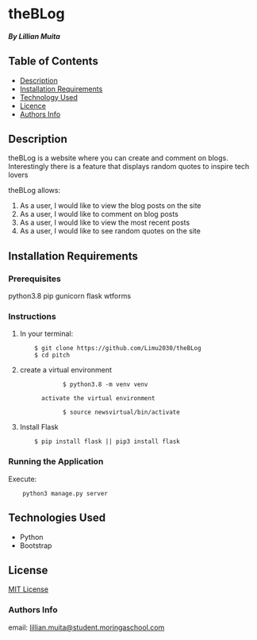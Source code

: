 # theBLog

##### By Lillian Muita

## Table of Contents

- [Description](#Description)
- [Installation Requirements](#installation-requirements)
- [Technology Used](#technologies-used)
- [Licence](#licence)
- [Authors Info](#author-Info)

## Description

<p>theBLog is a website where you can create and comment on blogs. Interestingly there is a feature that displays random quotes to inspire tech lovers</p>

theBLog allows:
<ol>
<li>As a user, I would like to view the blog posts on the site </li>
<li>As a user, I would like to comment on blog posts</li>
<li>As a user, I would like to view the most recent posts </li>
<li>As a user, I would like to see random quotes on the site</li>
</ol>


## Installation Requirements
### Prerequisites
python3.8
pip
gunicorn
flask
wtforms


### Instructions
<ol>
        <li>In your terminal:

        $ git clone https://github.com/Limu2030/theBLog
        $ cd pitch
</li>
        <li> create a virtual environment

                $ python3.8 -m venv venv

          activate the virtual environment 

                $ source newsvirtual/bin/activate

  </li>
  <li> Install Flask

        $ pip install flask || pip3 install flask
  </li>
</ol>

### Running the Application
Execute: 

        python3 manage.py server


## Technologies Used

- Python
- Bootstrap


## License

[MIT License](LICENSE)

### Authors Info

email: lillian.muita@student.moringaschool.com

